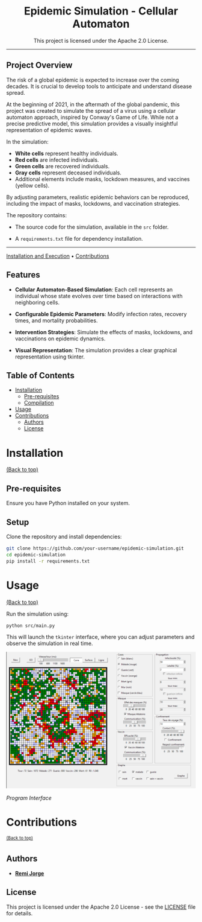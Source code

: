 <div align="center">

# Epidemic Simulation - Cellular Automaton

This project is licensed under the Apache 2.0 License.

</div>

---

## **Project Overview**

The risk of a global epidemic is expected to increase over the coming decades. It is crucial to develop tools to anticipate and understand disease spread.

At the beginning of 2021, in the aftermath of the global pandemic, this project was created to simulate the spread of a virus using a cellular automaton approach, inspired by Conway's Game of Life. While not a precise predictive model, this simulation provides a visually insightful representation of epidemic waves.

In the simulation:

- **White cells** represent healthy individuals.
- **Red cells** are infected individuals.
- **Green cells** are recovered individuals.
- **Gray cells** represent deceased individuals.
- Additional elements include masks, lockdown measures, and vaccines (yellow cells).

By adjusting parameters, realistic epidemic behaviors can be reproduced, including the impact of masks, lockdowns, and vaccination strategies.

The repository contains:

- The source code for the simulation, available in the `src` folder.

- A `requirements.txt` file for dependency installation.

---

[Installation and Execution](#installation) •
[Contributions](#contributions)



## Features

- **Cellular Automaton-Based Simulation**: Each cell represents an individual whose state evolves over time based on interactions with neighboring cells.

- **Configurable Epidemic Parameters**: Modify infection rates, recovery times, and mortality probabilities.

- **Intervention Strategies**: Simulate the effects of masks, lockdowns, and vaccinations on epidemic dynamics.

- **Visual Representation**: The simulation provides a clear graphical representation using tkinter.

## Table of Contents

- [Installation](#installation)
  - [Pre-requisites](#pre-requisites)
  - [Compilation](#compilation)
- [Usage](#usage)
- [Contributions](#contributions)
  - [Authors](#authors)
  - [License](#license)


# Installation

[(Back to top)](#table-of-contents)

## Pre-requisites

Ensure you have Python installed on your system.

## Setup

Clone the repository and install dependencies:

```bash
git clone https://github.com/your-username/epidemic-simulation.git
cd epidemic-simulation
pip install -r requirements.txt
```

# Usage

[(Back to top)](#table-of-contents)

Run the simulation using:

```bash
python src/main.py
```

This will launch the `tkinter` interface, where you can adjust parameters and observe the simulation in real time.

 ![image.png](./images/interface.png)

*Program Interface*

# Contributions
<sup>[(Back to top)](#table-of-contents)</sup>

## Authors

- [**Remi Jorge**](https://github.com/RemiJorge)

## License

This project is licensed under the Apache 2.0 License - see the [LICENSE](LICENSE) file for details.

